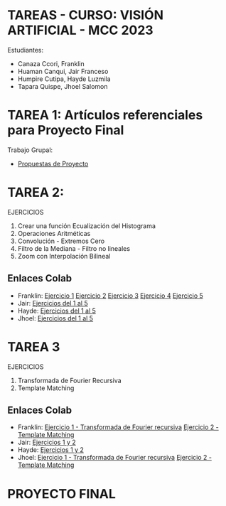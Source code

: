 # TAREAS - CURSO: VISIÓN ARTIFICIAL - MCC 2023

Estudiantes:
- Canaza Ccori, Franklin
- Huaman Canqui, Jair Franceso
- Humpire Cutipa, Hayde Luzmila
- Tapara Quispe, Jhoel Salomon

# TAREA 1: Artículos referenciales para Proyecto Final
Trabajo Grupal: 
- [Propuestas de Proyecto](https://github.com/HaydeHc/VisionArtificial-MCC/blob/main/PapersPropuestas.pdf)

# TAREA 2: 
EJERCICIOS
1. Crear una función Ecualización del Histograma
2. Operaciones Aritméticas
3. Convolución - Extremos Cero
4. Filtro de la Mediana - Filtro no lineales
5. Zoom con Interpolación Bilineal

## Enlaces Colab
- Franklin: [Ejercicio 1](https://colab.research.google.com/drive/14jVs66l8pIyEGVCneR_FnF2qiJRUK-tW?usp=sharing) [Ejercicio 2](https://colab.research.google.com/drive/1k1evaHf32x4EOyyzcmQqGbiRUHRL0CJo?usp=sharing) [Ejercicio 3](https://colab.research.google.com/drive/1a-7AAxqnIM0raRfQ13MgmS-9sHaHaOwA?usp=sharing) [Ejercicio 4](https://colab.research.google.com/drive/1XlFMZFaKhuou_G0H6ONkAfblyc8WkZy6?usp=sharing) [Ejercicio 5](https://colab.research.google.com/drive/14jVs66l8pIyEGVCneR_FnF2qiJRUK-tW?usp=sharing)
- Jair: [Ejercicios del 1 al 5](https://colab.research.google.com/drive/1pEStg3Ae-mv71T3eerWJtmkB2GnMIpFu?usp=sharing)
- Hayde: [Ejercicios del 1 al 5](https://colab.research.google.com/drive/13gSSih-18NeatCpO6CRF3tdleCGuB1KH?usp=sharing)
- Jhoel: [Ejercicios del 1 al 5](https://github.com/HaydeHc/VisionArtificial-MCC/blob/main/Tarea1/Jhoel/VisionArtificialTarea1-1.ipynb)

# TAREA 3
EJERCICIOS
1. Transformada de Fourier Recursiva
2. Template Matching

## Enlaces Colab
- Franklin: [Ejercicio 1 - Transformada de Fourier recursiva](https://colab.research.google.com/drive/1efN4LJBD-jhSvLwW7FnExPYyl_5zFD0V) [Ejercicio 2 - Template Matching](https://colab.research.google.com/drive/1C80X3xn0QUHs5nR8hO1_NOWAI8U0uBy0?usp=sharing)
- Jair: [Ejercicios 1 y 2](https)
- Hayde: [Ejercicios 1 y 2](https://colab.research.google.com/drive/1uwWBP3eqFfc4kUls8ASIHblzzG2AzH5p?usp=sharing)
- Jhoel: [Ejercicio 1 - Transformada de Fourier recursiva](https://colab.research.google.com/drive/1oEcJ7NGpp3A0rx5xrI4NdJ6zqMBmvDP0?usp=sharing) [Ejercicio 2 - Template Matching](https://colab.research.google.com/drive/1nLn4dD6Nugexx1XYDSJipDU3HOzP_7LT?usp=sharing)

# PROYECTO FINAL

